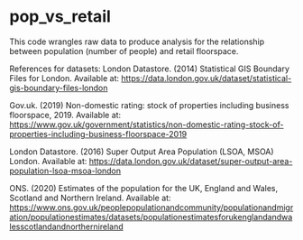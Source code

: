 # pop_vs_retail

This code wrangles raw data to produce analysis for the relationship between population (number of people) and retail floorspace. 

References for datasets: 
London Datastore. (2014) Statistical GIS Boundary Files for London. Available at: https://data.london.gov.uk/dataset/statistical-gis-boundary-files-london

Gov.uk. (2019) Non-domestic rating: stock of properties including business floorspace, 2019. Available at: https://www.gov.uk/government/statistics/non-domestic-rating-stock-of-properties-including-business-floorspace-2019

London Datastore. (2016) Super Output Area Population (LSOA, MSOA) London. Available at: https://data.london.gov.uk/dataset/super-output-area-population-lsoa-msoa-london

ONS. (2020) Estimates of the population for the UK, England and Wales, Scotland and Northern Ireland. Available at: 
https://www.ons.gov.uk/peoplepopulationandcommunity/populationandmigration/populationestimates/datasets/populationestimatesforukenglandandwalesscotlandandnorthernireland

